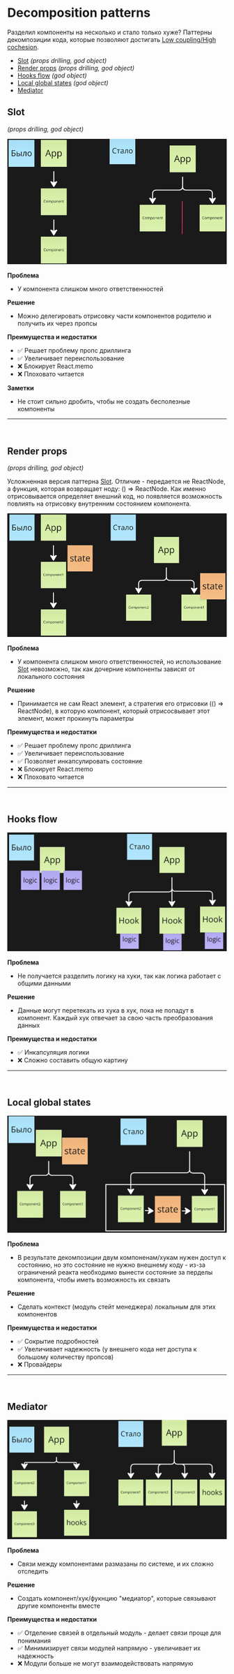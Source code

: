 # Decomposition patterns

Разделил компоненты на несколько и стало только хуже?
Паттерны декомпозиции кода, которые позволяют достигать [Low coupling/High cochesion](https://habr.com/ru/companies/otus/articles/505852/).

- [Slot](#slot) _(props drilling, god object)_
- [Render props](#render-props) _(props drilling, god object)_
- [Hooks flow](#hooks-flow) _(god object)_
- [Local global states](#local-global-states) _(god object)_
- [Mediator](#mediator)

## Slot

_(props drilling, god object)_

![](./schemes/slot_pic.png)

**Проблема**

- У компонента слишком много ответственностей

**Решение**

- Можно делегировать отрисовку части компонентов родителю и получить их через пропсы

**Преимущества и недостатки**

- ✅ Решает проблему пропс дриллинга
- ✅ Увеличивает переиспользование
- ❌ Блокирует React.memo
- ❌ Плоховато читается

**Заметки**

- Не стоит сильно дробить, чтобы не создать бесполезные компоненты

---

&nbsp;

## Render props

_(props drilling, god object)_

Усложненная версия паттерна [Slot](#slot). Отличие - передается не ReactNode, а функция, которая возвращает ноду: () => ReactNode. Как именно отрисовывается определяет внешний код, но появляется возможность повлиять на отрисовку внутренним состоянием компонента.

![](./schemes/render_props_pic.png)

**Проблема**

- У компонента слишком много ответственностей, но использование [Slot](#slot) невозможно, так как дочерние компоненты зависят от локального состояния

**Решение**

- Принимается не сам React элемент, а стратегия его отрисовки (() => ReactNode), в которую компонент, который отрисосвывает этот элемент, может прокинуть параметры

**Преимущества и недостатки**

- ✅ Решает проблему пропс дриллинга
- ✅ Увеличивает переиспользование
- ✅ Позволяет инкапсулировать состояние
- ❌ Блокирует React.memo
- ❌ Плоховато читается

---

&nbsp;

## Hooks flow

![](./schemes/hooks_flow_pic.png)

**Проблема**

- Не получается разделить логику на хуки, так как логика работает с общими данными

**Решение**

- Данные могут перетекать из хука в хук, пока не попадут в компонент. Каждый хук отвечает за свою часть преобразования данных

**Преимущества и недостатки**

- ✅ Инкапсуляция логики
- ❌ Сложно составить общую картину

---

&nbsp;

## Local global states

![](./schemes/local_global_state_pic.png)

**Проблема**

- В результате декомпозиции двум компоненам/хукам нужен доступ к состоянию, но это состояние не нужно внешнему коду - из-за ограничений реакта необходимо вынести состояние за перделы компонента, чтобы иметь возможность их связать

**Решение**

- Сделать контекст (модуль стейт менеджера) локальным для этих компонентов

**Преимущества и недостатки**

- ✅ Сокрытие подробностей
- ✅ Увеличивает надежность (у внешнего кода нет доступа к большому количеству пропсов)
- ❌ Провайдеры

---

&nbsp;

## Mediator

![](./schemes/mediator_pic.png)

**Проблема**

- Связи между компонентами размазаны по системе, и их сложно отследить

**Решение**

- Создать компонент/хук/фукнцию "медиатор", которые связывают другие компоненты вместе

**Преимущества и недостатки**

- ✅ Отделение связей в отдельный модуль - делает связи проще для понимания
- ✅ Минимизирует связи модулей напрямую - увеличивает их надежность
- ❌ Модули больше не могут взаимодействовать напрямую
